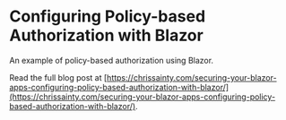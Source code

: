 # Configuring Policy-based Authorization with Blazor
An example of policy-based authorization using Blazor.

Read the full blog post at [https://chrissainty.com/securing-your-blazor-apps-configuring-policy-based-authorization-with-blazor/](https://chrissainty.com/securing-your-blazor-apps-configuring-policy-based-authorization-with-blazor/).
